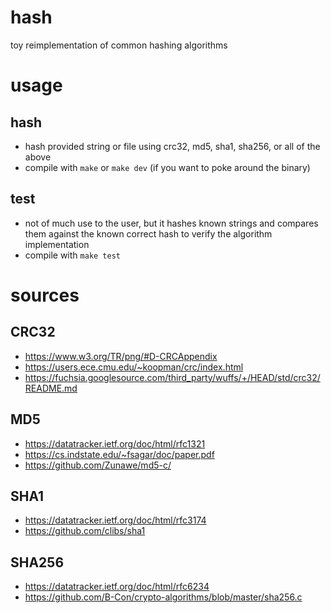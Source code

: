 # hash
toy reimplementation of common hashing algorithms

# usage
## hash
- hash provided string or file using crc32, md5, sha1, sha256, or all of the above
- compile with `make` or `make dev` (if you want to poke around the binary)
## test
- not of much use to the user, but it hashes known strings and compares them against the known correct hash to verify the algorithm implementation
- compile with `make test`

# sources
## CRC32
- https://www.w3.org/TR/png/#D-CRCAppendix
- https://users.ece.cmu.edu/~koopman/crc/index.html
- https://fuchsia.googlesource.com/third_party/wuffs/+/HEAD/std/crc32/README.md
## MD5
- https://datatracker.ietf.org/doc/html/rfc1321
- https://cs.indstate.edu/~fsagar/doc/paper.pdf
- https://github.com/Zunawe/md5-c/
## SHA1
- https://datatracker.ietf.org/doc/html/rfc3174 
- https://github.com/clibs/sha1
## SHA256
- https://datatracker.ietf.org/doc/html/rfc6234
- https://github.com/B-Con/crypto-algorithms/blob/master/sha256.c